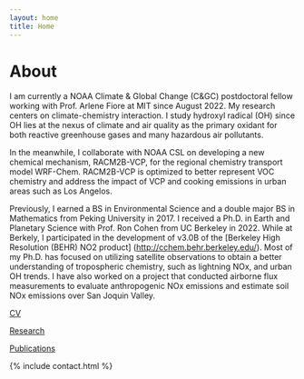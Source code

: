 ```yaml
---
layout: home
title: Home
---
```


# About

I am currently a NOAA Climate & Global Change (C&GC) postdoctoral fellow working with Prof. Arlene Fiore at MIT since August 2022. My research centers on climate-chemistry interaction. I study hydroxyl radical (OH) since OH lies at the nexus of climate and air quality as the primary oxidant for both reactive greenhouse gases and many hazardous air pollutants.

In the meanwhile, I collaborate with NOAA CSL on developing a new chemical mechanism, RACM2B-VCP, for the regional chemistry transport model WRF-Chem. RACM2B-VCP is optimized to better represent VOC chemistry and address the impact of VCP and cooking emissions in urban areas such as Los Angelos. 

Previously, I earned a BS in Environmental Science and a double major BS in Mathematics from Peking University in 2017. I received a Ph.D. in Earth and Planetary Science with Prof. Ron Cohen from UC Berkeley in 2022. While at Berkely, I participated in the development of v3.0B of the [Berkeley High Resolution (BEHR) NO2 product] (http://cchem.behr.berkeley.edu/). Most of my Ph.D. has focused on utilizing satellite observations to obtain a better understanding of tropospheric chemistry, such as lightning NOx, and urban OH trends. I have also worked on a project that conducted airborne flux measurements to evaluate anthropogenic NOx emissions and estimate soil NOx emissions over San Joquin Valley.

[CV](/cv.pdf) 

[Research](/research) 

[Publications](/publication) 

{% include contact.html %}



